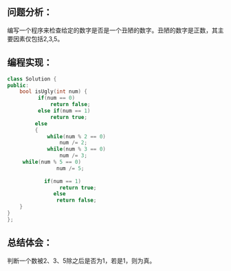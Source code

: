 ## 问题分析：
编写一个程序来检查给定的数字是否是一个丑陋的数字。丑陋的数字是正数，其主要因素仅包括2,3,5。
## 编程实现：
```c++
class Solution {
public:
    bool isUgly(int num) {
          if(num == 0)
              return false;
          else if(num == 1)
              return true;
         else
         {
             while(num % 2 == 0)
                 num /= 2;
             while(num % 3 == 0)
                 num /= 3;
     while(num % 5 == 0)
                num /= 5;
 
            if(num == 1)
                 return true;
               else
                return false;
    }
}
};
```
## 总结体会：
判断一个数被2、3、5除之后是否为1，若是1，则为真。